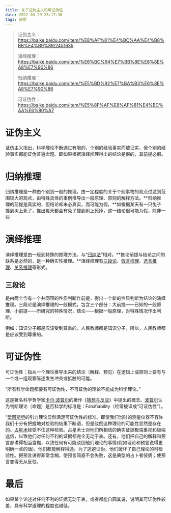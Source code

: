 ```yaml
---
title: 关于证伪主义和可证伪性
date: 2022-03-29 23:17:30
tags: 感悟
---
```




> 证伪主义：https://baike.baidu.com/item/%E8%AF%81%E4%BC%AA%E4%B8%BB%E4%B9%89/2451635
>
> 演绎推理：https://baike.baidu.com/item/%E6%BC%94%E7%BB%8E%E6%8E%A8%E7%90%86
>
> 归纳推理：https://baike.baidu.com/item/%E5%BD%92%E7%BA%B3%E6%8E%A8%E7%90%86
>
> 可证伪性：https://baike.baidu.com/item/%E5%8F%AF%E8%AF%81%E4%BC%AA%E6%80%A7

# 证伪主义

证伪主义指出，科学理论不断通过有限的，个别的经验事实而被证实，但个别的经验事实都能证伪普遍命题。即如果根据演绎推理得出的结论是假的，其前提必假。

# 归纳推理

归纳推理是一种由个别到一般的推理。由一定程度的关于个别事物的观点过渡到范围较大的观点，由特殊具体的事例推导出一般原理、原则的解释方法。**归纳推理的前提是真实的，但结论却未必真实，而可能为假。**如根据某天有一只兔子撞到树上死了，推出每天都会有兔子撞到树上死掉，这一结论很可能为假，除非一些

# 演绎推理

演绎推理是由一般到特殊的推理方法。与“[归纳法](https://baike.baidu.com/item/归纳法/120098)”相对。**推论前提与结论之间的联系是必然的，是一种确实性推理。**演绎推理有[三段论](https://baike.baidu.com/item/三段论)、[假言推理](https://baike.baidu.com/item/假言推理)、[选言推理](https://baike.baidu.com/item/选言推理)、[关系推理](https://baike.baidu.com/item/关系推理)等形式。

## 三段论

是由两个含有一个共同项的性质判断作前提，得出一个新的性质判断为结论的演绎推理。三段论是演绎推理的一般模式，包含三个部分：大前提——已知的一般原理，小前提——所研究的特殊情况，结论——根据一般原理，对特殊情况作出判断。

例如：知识分子都是应该受到尊重的，人民教师都是知识分子，所以，人民教师都是应该受到尊重的。

# 可证伪性

可证伪性：指从一个理论推导出来的结论（解释、预见）在逻辑上或原则上要有与一个或一组观察陈述发生冲突或抵触的可能。

“所有科学命题都要有可证伪性，不可证伪的理论不能成为科学理论。”

这是著名科学哲学家[卡尔·波普尔](https://baike.baidu.com/item/卡尔·波普尔)的著作《[猜想与反驳](https://baike.baidu.com/item/猜想与反驳)》中提出的概念。[波普尔](https://baike.baidu.com/item/波普尔)认为判断理论（命题）是否科学的标准是：Falsifiability（经常被译成“可证伪性”）。

“[爱因斯坦](https://baike.baidu.com/item/爱因斯坦)的引力理论显然满足可证伪性的标准。即使我们当时的测量仪器不容许我们十分有把握地对检验的结果下断语，但是驳倒这种理论的可能性显然是存在的。[占星术](https://baike.baidu.com/item/占星术/84216)经受不住这种检验。占星术士对他们所相信的确实证据极端重视和极端迷信，以致他们对任何不利的证据都完全无动于衷。还有，他们把自己的解释和预言都讲得相当含糊，以致任何有可能驳倒他们理论的事情(假如理论和预言说得更明确一点的话)，他们都能解释得通。为了逃避证伪，他们破坏了自己理论的可检验性。把预言讲得非常含糊，使预言简直不会失败，这是典型的占卜者伎俩；使预言变得无从反驳。

# 最后

如果某个论述对任何不利的证据无动于衷，或者都能自圆其说，说明其可证伪性较差，具有科学道理的程度也越低。
